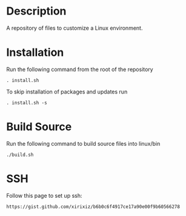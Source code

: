 # Description
A repository of files to customize a Linux environment.

# Installation
Run the following command from the root of the repository
```
. install.sh
```
To skip installation of packages and updates run
```
. install.sh -s
```

# Build Source
Run the following command to build source files into linux/bin
```
./build.sh
```

# SSH
Follow this page to set up ssh:
```
https://gist.github.com/xirixiz/b6b0c6f4917ce17a90e00f9b60566278
```
